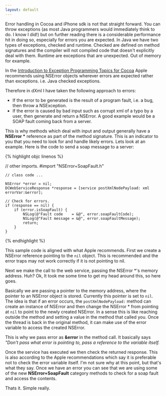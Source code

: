 ```yaml
---
layout: default
---
```

	  
Error handling in Cocoa and iPhone sdk is not that straight forward. You can throw exceptions (as most Java programmers would immediately think to do. I know I did!) but on further reading there is a considerable performance hit in doing so, especially for errors you are expected. In Java we have two types of exceptions, checked and runtime. Checked are defined on method signatures and the compiler will not compiled code that doesn't explicitly deal with them. Runtime are exceptions that are unexpected. Out of memory for example.

In the [Introduction to Exception Programming Topics for Cocoa](http://developer.apple.com/mac/library/documentation/cocoa/Conceptual/Exceptions/Exceptions.html) Apple recommends using NSError objects wherever errors are expected rather than exceptions. i.e. Java checked exceptions. 

Therefore in dXml I have taken the following approach to errors:

* If the error to be generated is the result of a program fault, i.e. a bug, then throw a NSException.
* If the error is caused by bad input such as corrupt xml of a typo by a user, then generate and return a NSError. A good example would be a SOAP fault coming back from a server.

This is why methods which deal with input and output generally have a **NSError \*** reference as part of the method signature. This is an indicator to you that you need to look for and handle likely errors. Lets look at an example. Here is the code to send a soap message to a server:

{% highlight objc linenos %}

// other imports.
#import "NSError+SoapFault.h"

	// class code ...
 
	NSError *error = nil;
	DCWebServiceResponse *response = [service postXmlNodePayload: xml errorVar:&error];

	// Check for errors.
	if (response == nil) {
		if (error.isSoapFault) {
			NSLog(@"Fault code    = &@", error.soapFaultCode);
			NSLog(@"Fault message = &@", error.soapFaultMessage);
			return;
		}
	}

{% endhighlight %}

This sample code is aligned with what Apple recommends. First we create a NSError reference pointing to the `nil` object. This is recommended and the error traps may not work correctly if it is not pointing to nil. 

Next we make the call to the web service, passing the NSError \*'s memory address. Huh? Ok, It took me some time to get my head around this, so here goes. 

Basically we are passing a pointer to the memory address, where the pointer to an NSError object is stored. Currently this pointer is set to `nil`. The idea is that if an error occurs, the `postXmlNodePayload:` method can create an instance of NSError and then change the NSError \* from pointing at `nil` to point to the newly created NSError. In a sense this is like reaching outside the method and setting a value in the method that called you. Once the thread is back in the original method, it can make use of the error variable to access the created NSError.

This is why we pass error as **&error** in the method call. It basically says _"Don't pass what error is pointing to, pass a reference to the variable itself._

Once the service has executed we then check the returned response. This is also according to the Apple recommendations which say it is preferable not to check the error variable itself. I'm not sure why at this point, but that's what they say. Once we have an error you can see that we are using some of the new **NSError+SoapFault** category methods to check for a soap fault and access the contents. 

Thats it. Simple really.

